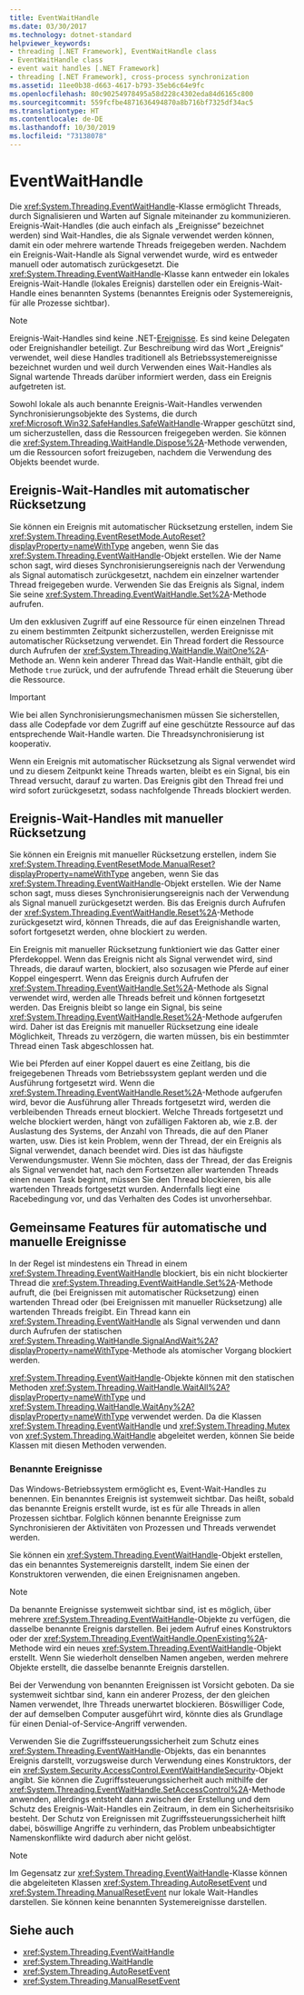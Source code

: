 ```yaml
---
title: EventWaitHandle
ms.date: 03/30/2017
ms.technology: dotnet-standard
helpviewer_keywords:
- threading [.NET Framework], EventWaitHandle class
- EventWaitHandle class
- event wait handles [.NET Framework]
- threading [.NET Framework], cross-process synchronization
ms.assetid: 11ee0b38-d663-4617-b793-35eb6c64e9fc
ms.openlocfilehash: 80c90254978495a58d228c4302eda84d6165c800
ms.sourcegitcommit: 559fcfbe4871636494870a8b716bf7325df34ac5
ms.translationtype: HT
ms.contentlocale: de-DE
ms.lasthandoff: 10/30/2019
ms.locfileid: "73138078"
---
```

# <a name="eventwaithandle"></a>EventWaitHandle
Die <xref:System.Threading.EventWaitHandle>-Klasse ermöglicht Threads, durch Signalisieren und Warten auf Signale miteinander zu kommunizieren. Ereignis-Wait-Handles (die auch einfach als „Ereignisse“ bezeichnet werden) sind Wait-Handles, die als Signale verwendet werden können, damit ein oder mehrere wartende Threads freigegeben werden. Nachdem ein Ereignis-Wait-Handle als Signal verwendet wurde, wird es entweder manuell oder automatisch zurückgesetzt. Die <xref:System.Threading.EventWaitHandle>-Klasse kann entweder ein lokales Ereignis-Wait-Handle (lokales Ereignis) darstellen oder ein Ereignis-Wait-Handle eines benannten Systems (benanntes Ereignis oder Systemereignis, für alle Prozesse sichtbar).  
  
> [!NOTE]
> Ereignis-Wait-Handles sind keine .NET-[Ereignisse](../events/index.md). Es sind keine Delegaten oder Ereignishandler beteiligt. Zur Beschreibung wird das Wort „Ereignis“ verwendet, weil diese Handles traditionell als Betriebssystemereignisse bezeichnet wurden und weil durch Verwenden eines Wait-Handles als Signal wartende Threads darüber informiert werden, dass ein Ereignis aufgetreten ist.  
  
 Sowohl lokale als auch benannte Ereignis-Wait-Handles verwenden Synchronisierungsobjekte des Systems, die durch <xref:Microsoft.Win32.SafeHandles.SafeWaitHandle>-Wrapper geschützt sind, um sicherzustellen, dass die Ressourcen freigegeben werden. Sie können die <xref:System.Threading.WaitHandle.Dispose%2A>-Methode verwenden, um die Ressourcen sofort freizugeben, nachdem die Verwendung des Objekts beendet wurde.  
  
## <a name="event-wait-handles-that-reset-automatically"></a>Ereignis-Wait-Handles mit automatischer Rücksetzung  
 Sie können ein Ereignis mit automatischer Rücksetzung erstellen, indem Sie <xref:System.Threading.EventResetMode.AutoReset?displayProperty=nameWithType> angeben, wenn Sie das <xref:System.Threading.EventWaitHandle>-Objekt erstellen. Wie der Name schon sagt, wird dieses Synchronisierungsereignis nach der Verwendung als Signal automatisch zurückgesetzt, nachdem ein einzelner wartender Thread freigegeben wurde. Verwenden Sie das Ereignis als Signal, indem Sie seine <xref:System.Threading.EventWaitHandle.Set%2A>-Methode aufrufen.  
  
 Um den exklusiven Zugriff auf eine Ressource für einen einzelnen Thread zu einem bestimmten Zeitpunkt sicherzustellen, werden Ereignisse mit automatischer Rücksetzung verwendet. Ein Thread fordert die Ressource durch Aufrufen der <xref:System.Threading.WaitHandle.WaitOne%2A>-Methode an. Wenn kein anderer Thread das Wait-Handle enthält, gibt die Methode `true` zurück, und der aufrufende Thread erhält die Steuerung über die Ressource.  
  
> [!IMPORTANT]
> Wie bei allen Synchronisierungsmechanismen müssen Sie sicherstellen, dass alle Codepfade vor dem Zugriff auf eine geschützte Ressource auf das entsprechende Wait-Handle warten. Die Threadsynchronisierung ist kooperativ.  
  
 Wenn ein Ereignis mit automatischer Rücksetzung als Signal verwendet wird und zu diesem Zeitpunkt keine Threads warten, bleibt es ein Signal, bis ein Thread versucht, darauf zu warten. Das Ereignis gibt den Thread frei und wird sofort zurückgesetzt, sodass nachfolgende Threads blockiert werden.  
  
## <a name="event-wait-handles-that-reset-manually"></a>Ereignis-Wait-Handles mit manueller Rücksetzung  
 Sie können ein Ereignis mit manueller Rücksetzung erstellen, indem Sie <xref:System.Threading.EventResetMode.ManualReset?displayProperty=nameWithType> angeben, wenn Sie das <xref:System.Threading.EventWaitHandle>-Objekt erstellen. Wie der Name schon sagt, muss dieses Synchronisierungsereignis nach der Verwendung als Signal manuell zurückgesetzt werden. Bis das Ereignis durch Aufrufen der <xref:System.Threading.EventWaitHandle.Reset%2A>-Methode zurückgesetzt wird, können Threads, die auf das Ereignishandle warten, sofort fortgesetzt werden, ohne blockiert zu werden.  
  
 Ein Ereignis mit manueller Rücksetzung funktioniert wie das Gatter einer Pferdekoppel. Wenn das Ereignis nicht als Signal verwendet wird, sind Threads, die darauf warten, blockiert, also sozusagen wie Pferde auf einer Koppel eingesperrt. Wenn das Ereignis durch Aufrufen der <xref:System.Threading.EventWaitHandle.Set%2A>-Methode als Signal verwendet wird, werden alle Threads befreit und können fortgesetzt werden. Das Ereignis bleibt so lange ein Signal, bis seine <xref:System.Threading.EventWaitHandle.Reset%2A>-Methode aufgerufen wird. Daher ist das Ereignis mit manueller Rücksetzung eine ideale Möglichkeit, Threads zu verzögern, die warten müssen, bis ein bestimmter Thread einen Task abgeschlossen hat.  
  
 Wie bei Pferden auf einer Koppel dauert es eine Zeitlang, bis die freigegebenen Threads vom Betriebssystem geplant werden und die Ausführung fortgesetzt wird. Wenn die <xref:System.Threading.EventWaitHandle.Reset%2A>-Methode aufgerufen wird, bevor die Ausführung aller Threads fortgesetzt wird, werden die verbleibenden Threads erneut blockiert. Welche Threads fortgesetzt und welche blockiert werden, hängt von zufälligen Faktoren ab, wie z.B. der Auslastung des Systems, der Anzahl von Threads, die auf den Planer warten, usw. Dies ist kein Problem, wenn der Thread, der ein Ereignis als Signal verwendet, danach beendet wird. Dies ist das häufigste Verwendungsmuster. Wenn Sie möchten, dass der Thread, der das Ereignis als Signal verwendet hat, nach dem Fortsetzen aller wartenden Threads einen neuen Task beginnt, müssen Sie den Thread blockieren, bis alle wartenden Threads fortgesetzt wurden. Andernfalls liegt eine Racebedingung vor, und das Verhalten des Codes ist unvorhersehbar.  
  
## <a name="features-common-to-automatic-and-manual-events"></a>Gemeinsame Features für automatische und manuelle Ereignisse  
 In der Regel ist mindestens ein Thread in einem <xref:System.Threading.EventWaitHandle> blockiert, bis ein nicht blockierter Thread die <xref:System.Threading.EventWaitHandle.Set%2A>-Methode aufruft, die (bei Ereignissen mit automatischer Rücksetzung) einen wartenden Thread oder (bei Ereignissen mit manueller Rücksetzung) alle wartenden Threads freigibt. Ein Thread kann ein <xref:System.Threading.EventWaitHandle> als Signal verwenden und dann durch Aufrufen der statischen <xref:System.Threading.WaitHandle.SignalAndWait%2A?displayProperty=nameWithType>-Methode als atomischer Vorgang blockiert werden.  
  
 <xref:System.Threading.EventWaitHandle>-Objekte können mit den statischen Methoden <xref:System.Threading.WaitHandle.WaitAll%2A?displayProperty=nameWithType> und <xref:System.Threading.WaitHandle.WaitAny%2A?displayProperty=nameWithType> verwendet werden. Da die Klassen <xref:System.Threading.EventWaitHandle> und <xref:System.Threading.Mutex> von <xref:System.Threading.WaitHandle> abgeleitet werden, können Sie beide Klassen mit diesen Methoden verwenden.  
  
### <a name="named-events"></a>Benannte Ereignisse  
 Das Windows-Betriebssystem ermöglicht es, Event-Wait-Handles zu benennen. Ein benanntes Ereignis ist systemweit sichtbar. Das heißt, sobald das benannte Ereignis erstellt wurde, ist es für alle Threads in allen Prozessen sichtbar. Folglich können benannte Ereignisse zum Synchronisieren der Aktivitäten von Prozessen und Threads verwendet werden.  
  
 Sie können ein <xref:System.Threading.EventWaitHandle>-Objekt erstellen, das ein benanntes Systemereignis darstellt, indem Sie einen der Konstruktoren verwenden, die einen Ereignisnamen angeben.  
  
> [!NOTE]
> Da benannte Ereignisse systemweit sichtbar sind, ist es möglich, über mehrere <xref:System.Threading.EventWaitHandle>-Objekte zu verfügen, die dasselbe benannte Ereignis darstellen. Bei jedem Aufruf eines Konstruktors oder der <xref:System.Threading.EventWaitHandle.OpenExisting%2A>-Methode wird ein neues <xref:System.Threading.EventWaitHandle>-Objekt erstellt. Wenn Sie wiederholt denselben Namen angeben, werden mehrere Objekte erstellt, die dasselbe benannte Ereignis darstellen.  
  
 Bei der Verwendung von benannten Ereignissen ist Vorsicht geboten. Da sie systemweit sichtbar sind, kann ein anderer Prozess, der den gleichen Namen verwendet, Ihre Threads unerwartet blockieren. Böswilliger Code, der auf demselben Computer ausgeführt wird, könnte dies als Grundlage für einen Denial-of-Service-Angriff verwenden.  
  
 Verwenden Sie die Zugriffssteuerungssicherheit zum Schutz eines <xref:System.Threading.EventWaitHandle>-Objekts, das ein benanntes Ereignis darstellt, vorzugsweise durch Verwendung eines Konstruktors, der ein <xref:System.Security.AccessControl.EventWaitHandleSecurity>-Objekt angibt. Sie können die Zugriffssteuerungssicherheit auch mithilfe der <xref:System.Threading.EventWaitHandle.SetAccessControl%2A>-Methode anwenden, allerdings entsteht dann zwischen der Erstellung und dem Schutz des Ereignis-Wait-Handles ein Zeitraum, in dem ein Sicherheitsrisiko besteht. Der Schutz von Ereignissen mit Zugriffssteuerungssicherheit hilft dabei, böswillige Angriffe zu verhindern, das Problem unbeabsichtigter Namenskonflikte wird dadurch aber nicht gelöst.  
  
> [!NOTE]
> Im Gegensatz zur <xref:System.Threading.EventWaitHandle>-Klasse können die abgeleiteten Klassen <xref:System.Threading.AutoResetEvent> und <xref:System.Threading.ManualResetEvent> nur lokale Wait-Handles darstellen. Sie können keine benannten Systemereignisse darstellen.  
  
## <a name="see-also"></a>Siehe auch

- <xref:System.Threading.EventWaitHandle>
- <xref:System.Threading.WaitHandle>
- <xref:System.Threading.AutoResetEvent>
- <xref:System.Threading.ManualResetEvent>
